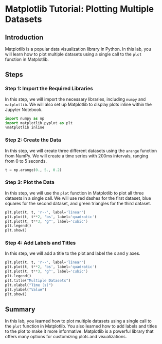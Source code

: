 # Matplotlib Tutorial: Plotting Multiple Datasets

## Introduction

Matplotlib is a popular data visualization library in Python. In this lab, you will learn how to plot multiple datasets using a single call to the `plot` function in Matplotlib.

## Steps

### Step 1: Import the Required Libraries

In this step, we will import the necessary libraries, including `numpy` and `matplotlib`. We will also set up Matplotlib to display plots inline within the Jupyter Notebook.

```python
import numpy as np
import matplotlib.pyplot as plt
%matplotlib inline
```

### Step 2: Create the Data

In this step, we will create three different datasets using the `arange` function from NumPy. We will create a time series with 200ms intervals, ranging from 0 to 5 seconds.

```python
t = np.arange(0., 5., 0.2)
```

### Step 3: Plot the Data

In this step, we will use the `plot` function in Matplotlib to plot all three datasets in a single call. We will use red dashes for the first dataset, blue squares for the second dataset, and green triangles for the third dataset.

```python
plt.plot(t, t, 'r--', label='linear')
plt.plot(t, t**2, 'bs', label='quadratic')
plt.plot(t, t**3, 'g^', label='cubic')
plt.legend()
plt.show()
```

### Step 4: Add Labels and Titles

In this step, we will add a title to the plot and label the x and y axes.

```python
plt.plot(t, t, 'r--', label='linear')
plt.plot(t, t**2, 'bs', label='quadratic')
plt.plot(t, t**3, 'g^', label='cubic')
plt.legend()
plt.title("Multiple Datasets")
plt.xlabel("Time (s)")
plt.ylabel("Value")
plt.show()
```

## Summary

In this lab, you learned how to plot multiple datasets using a single call to the `plot` function in Matplotlib. You also learned how to add labels and titles to the plot to make it more informative. Matplotlib is a powerful library that offers many options for customizing plots and visualizations.

